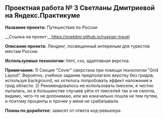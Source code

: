 ## Проектная работа № 3 Светланы Дмитриевой на Яндекс.Практикуме

__Название проекта:__ Путешествия по России

 __Ссылка на проект:__https://svetdmi.github.io/russian-travel

__Описание проекта:__ Лендинг, посвященный интереным для туристов местам России.

__Используемые технологии:__ html, css, адаптивная верстка.

__Примечания:__ 1) Секция "Cover" сверстана при помощи технологии ”Grid Layout“. Вероятно, учебное задание предполагало верстку  без гридов, используя background, но хотелось попробовать эффект наложения и грид области. 2) Рекомендовалось не использовать пиксели, я честно пыталась, но в большинстве случаев уйти от пикселей так и не смогла, видимо, чего-то не допонимаю, или же изначально пошла не тем путем, и поэтому проценты и прочее у меня не срабатывали. 

__Планы по доработке:__ зависят от ответа код-ревьюера
